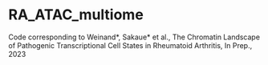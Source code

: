 # RA_ATAC_multiome
Code corresponding to Weinand*, Sakaue* et al., The Chromatin Landscape of Pathogenic Transcriptional Cell States in Rheumatoid Arthritis, In Prep., 2023

